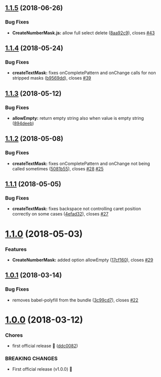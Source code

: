<a name="1.1.5"></a>
## [1.1.5](https://github.com/renato-bohler/redux-form-input-masks/compare/v1.1.4...v1.1.5) (2018-06-26)


### Bug Fixes

* **CreateNumberMask.js:** allow full select delete ([8aa92c9](https://github.com/renato-bohler/redux-form-input-masks/commit/8aa92c9)), closes [#43](https://github.com/renato-bohler/redux-form-input-masks/issues/43)

<a name="1.1.4"></a>
## [1.1.4](https://github.com/renato-bohler/redux-form-input-masks/compare/v1.1.3...v1.1.4) (2018-05-24)


### Bug Fixes

* **createTextMask:** fixes onCompletePattern and onChange calls for non stripped masks ([b9569dd](https://github.com/renato-bohler/redux-form-input-masks/commit/b9569dd)), closes [#39](https://github.com/renato-bohler/redux-form-input-masks/issues/39)

<a name="1.1.3"></a>
## [1.1.3](https://github.com/renato-bohler/redux-form-input-masks/compare/v1.1.2...v1.1.3) (2018-05-12)


### Bug Fixes

* **allowEmpty:** return empty string also when value is empty string ([894deeb](https://github.com/renato-bohler/redux-form-input-masks/commit/894deeb))

<a name="1.1.2"></a>
## [1.1.2](https://github.com/renato-bohler/redux-form-input-masks/compare/v1.1.1...v1.1.2) (2018-05-08)


### Bug Fixes

* **createTextMask:** fixes onCompletePattern and onChange not being called sometimes ([5081b55](https://github.com/renato-bohler/redux-form-input-masks/commit/5081b55)), closes [#28](https://github.com/renato-bohler/redux-form-input-masks/issues/28) [#25](https://github.com/renato-bohler/redux-form-input-masks/issues/25)

<a name="1.1.1"></a>
## [1.1.1](https://github.com/renato-bohler/redux-form-input-masks/compare/v1.1.0...v1.1.1) (2018-05-05)


### Bug Fixes

* **createTextMask:** fixes backspace not controlling caret position correctly on some cases ([4efad32](https://github.com/renato-bohler/redux-form-input-masks/commit/4efad32)), closes [#27](https://github.com/renato-bohler/redux-form-input-masks/issues/27)

<a name="1.1.0"></a>
# [1.1.0](https://github.com/renato-bohler/redux-form-input-masks/compare/v1.0.1...v1.1.0) (2018-05-03)


### Features

* **CreateNumberMask:** added option allowEmpty ([17cf160](https://github.com/renato-bohler/redux-form-input-masks/commit/17cf160)), closes [#29](https://github.com/renato-bohler/redux-form-input-masks/issues/29)

<a name="1.0.1"></a>
## [1.0.1](https://github.com/renato-bohler/redux-form-input-masks/compare/v1.0.0...v1.0.1) (2018-03-14)


### Bug Fixes

* removes babel-polyfill from the bundle ([3c99cd7](https://github.com/renato-bohler/redux-form-input-masks/commit/3c99cd7)), closes [#22](https://github.com/renato-bohler/redux-form-input-masks/issues/22)

<a name="1.0.0"></a>
# [1.0.0](https://github.com/renato-bohler/redux-form-input-masks/compare/v0.4.1...v1.0.0) (2018-03-12)


### Chores

* first official release :tada: ([ddc0082](https://github.com/renato-bohler/redux-form-input-masks/commit/ddc0082))


### BREAKING CHANGES

* First official release (v1.0.0) :tada:
